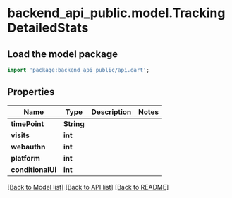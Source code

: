 # backend_api_public.model.TrackingDetailedStats

## Load the model package
```dart
import 'package:backend_api_public/api.dart';
```

## Properties
Name | Type | Description | Notes
------------ | ------------- | ------------- | -------------
**timePoint** | **String** |  | 
**visits** | **int** |  | 
**webauthn** | **int** |  | 
**platform** | **int** |  | 
**conditionalUi** | **int** |  | 

[[Back to Model list]](../README.md#documentation-for-models) [[Back to API list]](../README.md#documentation-for-api-endpoints) [[Back to README]](../README.md)


